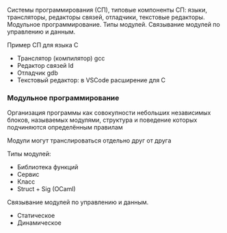 Системы программирования (СП), типовые компоненты СП: языки,
трансляторы, редакторы связей, отладчики, текстовые редакторы. Модульное программирование. Типы модулей. Связывание модулей по управлению и данным.

Пример СП для языка C
- Транслятор (компилятор) gcc
- Редактор связей ld
- Отладчик gdb
- Текстовый редактор: в VSCode расширение для C

### Модульное программирование
Организация программы как совокупности небольших независимых блоков, называемых модулями, структура и поведение которых подчиняются определённым правилам

Модули могут транслироваться отдельно друг от друга

Типы модулей:
- Библиотека функций
- Сервис
- Класс
- Struct + Sig (OCaml)

Связывание модулей по управлению и данным.
- Статическое
- Динамическое
